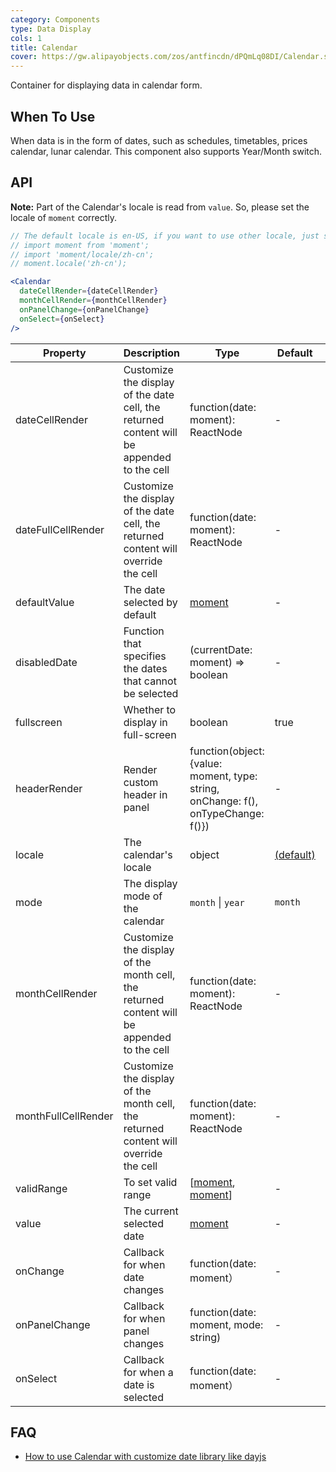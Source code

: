 ```yaml
---
category: Components
type: Data Display
cols: 1
title: Calendar
cover: https://gw.alipayobjects.com/zos/antfincdn/dPQmLq08DI/Calendar.svg
---
```


Container for displaying data in calendar form.

## When To Use

When data is in the form of dates, such as schedules, timetables, prices calendar, lunar calendar. This component also supports Year/Month switch.

## API

**Note:** Part of the Calendar's locale is read from `value`. So, please set the locale of `moment` correctly.

```jsx
// The default locale is en-US, if you want to use other locale, just set locale in entry file globally.
// import moment from 'moment';
// import 'moment/locale/zh-cn';
// moment.locale('zh-cn');

<Calendar
  dateCellRender={dateCellRender}
  monthCellRender={monthCellRender}
  onPanelChange={onPanelChange}
  onSelect={onSelect}
/>
```

| Property | Description | Type | Default | Version |
| --- | --- | --- | --- | --- |
| dateCellRender | Customize the display of the date cell, the returned content will be appended to the cell | function(date: moment): ReactNode | - |  |
| dateFullCellRender | Customize the display of the date cell, the returned content will override the cell | function(date: moment): ReactNode | - |  |
| defaultValue | The date selected by default | [moment](http://momentjs.com/) | - |  |
| disabledDate | Function that specifies the dates that cannot be selected | (currentDate: moment) => boolean | - |  |
| fullscreen | Whether to display in full-screen | boolean | true |  |
| headerRender | Render custom header in panel | function(object:{value: moment, type: string, onChange: f(), onTypeChange: f()}) | - |  |
| locale | The calendar's locale | object | [(default)](https://github.com/ant-design/ant-design/blob/master/components/date-picker/locale/example.json) |  |
| mode | The display mode of the calendar | `month` \| `year` | `month` |  |
| monthCellRender | Customize the display of the month cell, the returned content will be appended to the cell | function(date: moment): ReactNode | - |  |
| monthFullCellRender | Customize the display of the month cell, the returned content will override the cell | function(date: moment): ReactNode | - |  |
| validRange | To set valid range | \[[moment](http://momentjs.com/), [moment](http://momentjs.com/)] | - |  |
| value | The current selected date | [moment](http://momentjs.com/) | - |  |
| onChange | Callback for when date changes | function(date: moment） | - |  |
| onPanelChange | Callback for when panel changes | function(date: moment, mode: string) | - |  |
| onSelect | Callback for when a date is selected | function(date: moment） | - |  |

## FAQ

- [How to use Calendar with customize date library like dayjs](/docs/react/replace-moment#Calendar)
